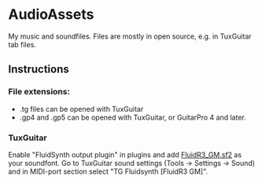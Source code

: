 # AudioAssets
My music and soundfiles. Files are mostly in open source, e.g. in TuxGuitar tab files.


## Instructions
### File extensions:
- .tg files can be opened with TuxGuitar
- .gp4 and .gp5 can be opened with TuxGuitar, or GuitarPro 4 and later.


### TuxGuitar
Enable "FluidSynth output plugin" in plugins and add [FluidR3_GM.sf2](http://www.ronimusic.com/sf2/FluidR3_GM.sf2) as your soundfont.
Go to TuxGuitar sound settings (Tools -> Settings -> Sound) and in MIDI-port section select "TG Fluidsynth [FluidR3 GM]".
